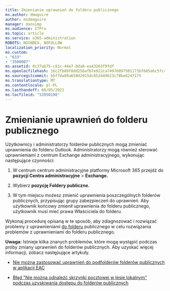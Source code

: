 ```yaml
---
title: Zmienianie uprawnień do folderu publicznego
ms.author: dmaguire
author: msdmaguire
manager: dansimp
ms.audience: ITPro
ms.topic: article
ms.service: o365-administration
ROBOTS: NOINDEX, NOFOLLOW
localization_priority: Normal
ms.custom:
- "633"
- "3500007"
ms.assetid: 0c37ab75-c81c-44e7-bda8-ea43263f9fdf
ms.openlocfilehash: 16c2fb89f8dd256afb7e922ca74976097501173bf605e6c5fccc73019a71edcd
ms.sourcegitcommit: b5f7da89a650d2915dc652449623c78be6247175
ms.translationtype: MT
ms.contentlocale: pl-PL
ms.lasthandoff: 08/05/2021
ms.locfileid: "53950198"
---
```

# <a name="changing-public-folder-permissions"></a>Zmienianie uprawnień do folderu publicznego

Użytkownicy i administratorzy folderów publicznych mogą zmieniać uprawnienia do folderu Outlook. Administratorzy mogą również sterować uprawnieniami z centrum Exchange administracyjnego, wykonując następujące czynności:
  
1. W centrum centrum administracyjne platformy Microsoft 365 przejdź do **pozycji Centra administracyjne** \> **Exchange.**

2. Wybierz **pozycję Foldery publiczne.**

3. W tym miejscu możesz zmienić uprawnienia poszczególnych folderów publicznych, przypisując grupy zabezpieczeń do uprawnień. Aby użytkownik końcowy zmienił uprawnienia do folderu publicznego, użytkownik musi mieć prawa Właściciela do folderu.

Wykonaj procedurę opisaną w te sposób, aby zdiagnozować i rozwiązać problemy z uprawnieniami [do folderu](https://docs.microsoft.com/exchange/troubleshoot/public-folders/public-folder-permission-issues) publicznego w celu rozwiązania problemów z uprawnieniami do folderu publicznego.

**Uwaga:** Istnieje kilka znanych problemów, które mogą wystąpić podczas próby zmiany uprawnień do folderów publicznych. Aby uzyskać więcej informacji, zobacz następujące artykuły.

- [Nie można zastosować uprawnień do podfolderów folderów publicznych w aplikacji EAC](https://docs.microsoft.com/exchange/troubleshoot/public-folders/can%E2%80%99t-apply-permissions-public-folder-subfolders)

- [Błąd "Nie można odnaleźć skrzynki pocztowej w lesie lokalnym" podczas uzyskiwania dostępu do folderów publicznych](https://docs.microsoft.com/exchange/troubleshoot/public-folders/mailbox-not-found-local-forest-public-folder)
